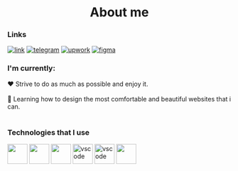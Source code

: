 <div align='center'>
	
# About me 
	
</div>
	
### Links 
	
  <a target='_blank' href='https://sabina-l.netlify.app/'>![link](https://img.shields.io/badge/Website-ffffff?style=for-the-badge&logo=link&logoColor=black)</a>
  <a target='_blank' href='https://t.me/kennuuss'>![telegram](https://img.shields.io/badge/telegram-26A5E4?style=for-the-badge&logo=telegram&logoColor=white)</a>
  <a target='_blank' href='https://www.upwork.com/freelancers/~01b7322956d1e3f011?s=1044578476142100545'>![upwork](https://img.shields.io/badge/upwork-4DBD3F?style=for-the-badge&logo=upwork&logoColor=white)</a>
  <a target='_blank' href='https://www.figma.com/@kennuu'>![figma](https://img.shields.io/badge/figma-FFC0CB?style=for-the-badge&logo=figma&logoColor=white)</a>

### I'm currently:
	
  ❤️ Strive to do as much as possible and enjoy it.<br/><br/>
  🌱 Learning how to design the most comfortable and beautiful websites that i can.<br/><br/>
	
### Technologies that I use
	
<p align="start">
	
<img src="https://cdn.jsdelivr.net/gh/devicons/devicon/icons/html5/html5-original.svg" width="45" height="45"/>
	
<img src="https://cdn.jsdelivr.net/gh/devicons/devicon/icons/css3/css3-original.svg" width="45" height="45"/>

<img src="https://cdn.jsdelivr.net/gh/devicons/devicon/icons/javascript/javascript-original.svg"  width="45" height="45"/>
          
<img src="https://cdn.jsdelivr.net/gh/devicons/devicon/icons/tailwindcss/tailwindcss-plain.svg" alt="vscode" width="45" height="45"/>

<img src="https://cdn.jsdelivr.net/gh/devicons/devicon/icons/vscode/vscode-original.svg" alt="vscode" width="45" height="45"/>
		
<img src="https://cdn.jsdelivr.net/gh/devicons/devicon/icons/react/react-original.svg" width="45" height="45"/>
	     
</p>
